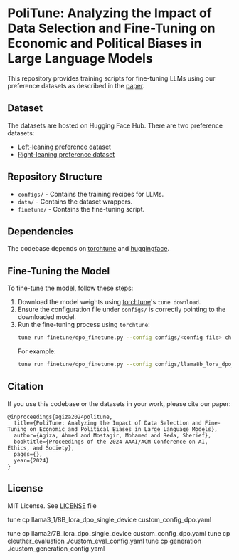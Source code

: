 # PoliTune: Analyzing the Impact of Data Selection and Fine-Tuning on Economic and Political Biases in Large Language Models

This repository provides training scripts for fine-tuning LLMs using our preference datasets as described in the [paper](https://arxiv.org/abs/2404.08699).

## Dataset

The datasets are hosted on Hugging Face Hub. There are two preference datasets:
- [Left-leaning preference dataset](https://huggingface.co/datasets/scale-lab/politune-left)
- [Right-leaning preference dataset](https://huggingface.co/datasets/scale-lab/politune-right)

## Repository Structure

- `configs/` - Contains the training recipes for LLMs.
- `data/` - Contains the dataset wrappers.
- `finetune/` - Contains the fine-tuning script.

## Dependencies

The codebase depends on [torchtune](https://pytorch.org/torchtune) and [huggingface](https://huggingface.co).

## Fine-Tuning the Model

To fine-tune the model, follow these steps:

1. Download the model weights using [torchtune](https://github.com/pytorch/torchtune)'s `tune download`.
2. Ensure the configuration file under `configs/` is correctly pointing to the downloaded model.
3. Run the fine-tuning process using `torchtune`:
   ```bash
   tune run finetune/dpo_finetune.py --config configs/<config file> checkpointer.output_dir=<path to save the fine-tuned model> output_dir=<path to save the outputs and logs> dataset._component_=<data.datasets.politune_left|data.datasets.politune_right>
   ```
   For example:
    ```bash
   tune run finetune/dpo_finetune.py --config configs/llama8b_lora_dpo_single_device.yaml checkpointer.output_dir=checkpoints/ output_dir=output/ dataset._component_=data.datasets.politune_left
    ```
## Citation

If you use this codebase or the datasets in your work, please cite our paper:

```
@inproceedings{agiza2024politune,
  title={PoliTune: Analyzing the Impact of Data Selection and Fine-Tuning on Economic and Political Biases in Large Language Models},
  author={Agiza, Ahmed and Mostagir, Mohamed and Reda, Sherief},
  booktitle={Proceedings of the 2024 AAAI/ACM Conference on AI, Ethics, and Society},
  pages={},
  year={2024}
}
```

## License
MIT License. See [LICENSE](LICENSE) file



tune cp llama3_1/8B_lora_dpo_single_device custom_config_dpo.yaml

tune cp llama2/7B_lora_dpo_single_device custom_config_dpo.yaml
tune cp eleuther_evaluation ./custom_eval_config.yaml
tune cp generation ./custom_generation_config.yaml
